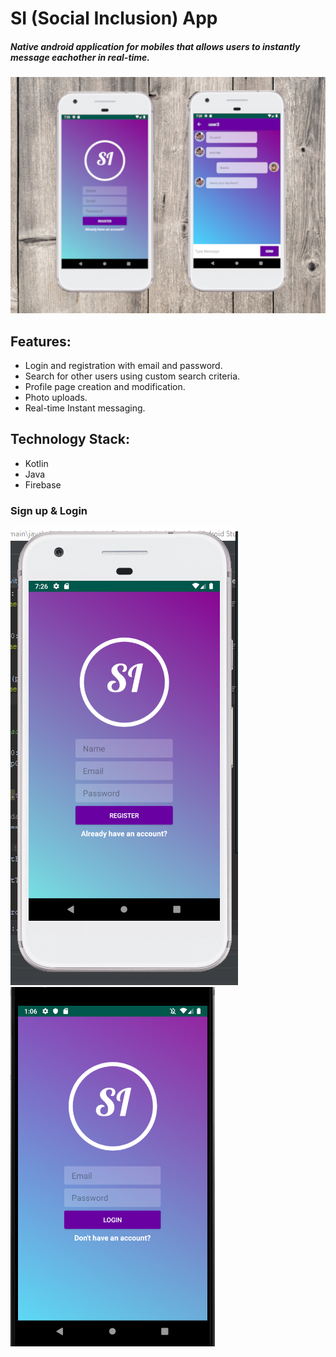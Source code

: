 # SI (Social Inclusion) App
##### Native android application for mobiles that allows users to instantly message eachother in real-time.
![alt-text](https://github.com/swest06/SIApp/blob/master/si_images/si_op1.png "SI App")

## Features:
* Login and registration with email and password.
* Search for other users using custom search criteria.
* Profile page creation and modification. 
* Photo uploads.
* Real-time Instant messaging.

## Technology Stack:
* Kotlin
* Java
* Firebase

### Sign up & Login
![alt text](https://github.com/swest06/SIApp/blob/master/si_images/si_1.PNG "sign up page")
![alt text](https://github.com/swest06/SIApp/blob/master/si_images/login.png "login page")
